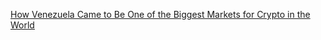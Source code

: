 [How Venezuela Came to Be One of the Biggest Markets for Crypto in the World](https://cointelegraph.com/news/how-venezuela-came-to-be-one-of-the-biggest-markets-for-crypto-in-the-world)